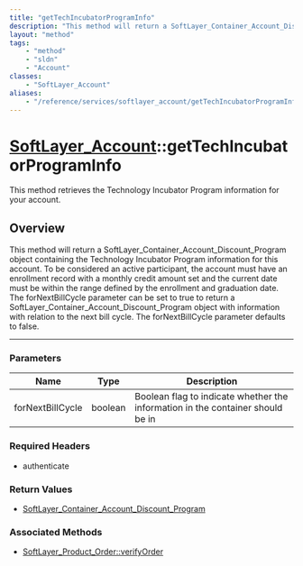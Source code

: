 ```yaml
---
title: "getTechIncubatorProgramInfo"
description: "This method will return a SoftLayer_Container_Account_Discount_Program object containing the Technology Incubator Progra... "
layout: "method"
tags:
    - "method"
    - "sldn"
    - "Account"
classes:
    - "SoftLayer_Account"
aliases:
    - "/reference/services/softlayer_account/getTechIncubatorProgramInfo"
---
```

# [SoftLayer_Account](/reference/services/SoftLayer_Account)::getTechIncubatorProgramInfo


This method retrieves the Technology Incubator Program information for your account. 


## Overview 
This method will return a SoftLayer_Container_Account_Discount_Program object containing the Technology Incubator Program information for this account. To be considered an active participant, the account must have an enrollment record with a monthly credit amount set and the current date must be within the range defined by the enrollment and graduation date. The forNextBillCycle parameter can be set to true to return a SoftLayer_Container_Account_Discount_Program object with information with relation to the next bill cycle. The forNextBillCycle parameter defaults to false. 

-----

### Parameters 
|Name | Type | Description |
| --- | --- | --- |
|forNextBillCycle| boolean| Boolean flag to indicate whether the information in the container should be in|


### Required Headers
* authenticate


### Return Values
* <a href='/reference/datatypes/SoftLayer_Container_Account_Discount_Program'>SoftLayer_Container_Account_Discount_Program </a>


### Associated Methods

*  [SoftLayer_Product_Order::verifyOrder](/reference/services/SoftLayer_Product_Order/verifyOrder )




